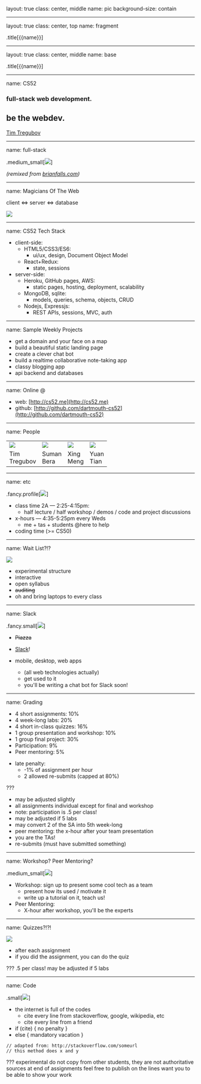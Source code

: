 layout: true
class: center, middle
name: pic
background-size: contain

---

layout: true
class: center, top
name: fragment

.title[{{name}}]

---
layout: true
class: center, middle
name: base

.title[{{name}}]

---
name: CS52

### full-stack web development.

## be the webdev.

[Tim Tregubov](http://zingweb.com)

---
name: full-stack


.medium_small[![](img/stackCover.png)]


*(remixed from [brianfalls.com](http://brianfalls.com/))*

---
name: Magicians Of The Web

client ⇔ server ⇔ database

![](img/giphy_19.gif)

---
name: CS52 Tech Stack

* client-side:
  * HTML5/CSS3/ES6:
    * ui/ux, design, Document Object Model
  * React+Redux:
    * state, sessions
* server-side:
  * Heroku, GitHub pages, AWS:
    * static pages, hosting, deployment, scalability
  * MongoDB, sqlite:
    * models, queries, schema, objects, CRUD
  * Nodejs, Expressjs:
    * REST APIs, sessions, MVC, auth

---
name: Sample Weekly Projects

* get a domain and your face on a map
* build a beautiful static landing page
* create a clever chat bot
* build a realtime collaborative note-taking app
* classy blogging app
* api backend and databases

---
name: Online @

* web: [http://cs52.me](http://cs52.me)
* github: [http://github.com/dartmouth-cs52](http://github.com/dartmouth-cs52)


---
name: People

<table >
  <tr>
    <td><img class="profile fancy" src="img/tt_profile.jpg" /></td>
    <td><img class="profile fancy" src="img/sb_profile.jpg" /></td>
    <td><img class="profile fancy" src="img/xm_profile.jpg" /></td>
    <td><img class="profile fancy" src="img/yt_profile.jpg" /></td>
  </tr>
  <tr>
    <td>Tim<br>Tregubov<br>
    </td>
    <td>Suman<br>Bera<br>
    </td>
    <td>Xing<br>Meng<br>
    </td>
    <td>Yuan<br>Tian<br>
    </td>
  </tr>
</table>


---
name: etc

.fancy.profile[![](http://i.giphy.com/tn8zWeNYA73G0.gif)]

* class time 2A — 2:25-4:15pm:
  * half lecture / half workshop / demos / code and project discussions
* x-hours — 4:35-5:25pm every Weds
  * me + tas + students @here to help
* coding time (>= CS50)


---
name: Wait List?!?

![](img/giphy21.gif)

* experimental structure
* interactive
* open syllabus
* <strike>auditing</strike>
* oh and bring laptops to every class


---
name: Slack

.fancy.small[![](img/giphy_slack.gif)]


* <strike>Piazza</strike>
* [Slack](https://cs52-dartmouth.slack.com)!

* mobile, desktop, web apps
  * (all web technologies actually)
  * get used to it
  * you'll be writing a chat bot for Slack soon!

---
name: Grading

- 4 short assignments: 10%
- 4 week-long labs:  20%
- 4 short in-class quizzes:  16%
- 1 group presentation and workshop: 10%
- 1 group final project:  30%
- Participation:  9%
- Peer mentoring: 5%
* late penalty:
  * -1% of assignment per hour
  * 2 allowed re-submits (capped at 80%)


???
* may be adjusted slightly
* all assignments individual except for final and workshop
* note: participation is .5 per class!
* may be adjusted if 5 labs
* may convert 2 of the SA into 5th week-long
* peer mentoring:  the x-hour after your team presentation
* you are the TAs!
* re-submits (must have submitted something)

---
name: Workshop? Peer Mentoring?

.medium_small[![](img/leviosa.gif)]

* Workshop: sign up to present some cool tech as a team
  * present how its used / motivate it
  * write up a tutorial on it, teach us!
* Peer Mentoring:
  * X-hour after workshop, you'll be the experts

---
name: Quizzes?!?!

![](img/giphy22.gif)

* after each assignment
* if you did the assignment, you can do the quiz



???
.5 per class!
may be adjusted if 5 labs

---
name: Code

.small[![](img/giphy_cheating.gif)]

* the internet is full of the codes
  * cite every line from stackoverflow, google, wikipedia, etc
  * cite every line from a friend
* if (cite) { no penalty }
* else { mandatory vacation }

```
// adapted from: http://stackoverflow.com/someurl
// this method does x and y
```

???
experimental
do not copy from other students, they are not authoritative sources
at end of assignments feel free to publish on the lines
want you to be able to show your work
